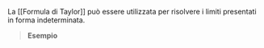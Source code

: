 La [[Formula di Taylor]] può essere utilizzata per risolvere i limiti presentati in forma indeterminata.

>**Esempio**
>

